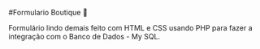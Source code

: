 #Formulario Boutique 🌺

Formulário lindo demais feito com HTML e CSS usando PHP para fazer a integração com o Banco de Dados - My SQL.
